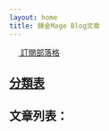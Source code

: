 ```yaml
---
layout: home
title: 鍊金Mage Blog文章
---
```


<a href="{{ site.feed.path | default: 'feed.xml' | absolute_url }}">
    <img src="https://posetmage.com/cdn/icon/rss.svg" width="16" height="16" style="border-radius: 30%;">
    <span>訂閱部落格</span>
</a>

## [分類表](./Tags)

## 文章列表：